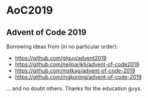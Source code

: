 # AoC2019
## Advent of Code 2019

Borrowing ideas from (in no particular order):

* https://github.com/glguy/advent2019
* https://github.com/neilparikh/advent-of-code2019
* https://github.com/mstksg/advent-of-code-2019
* https://github.com/mgkoning/advent-of-code-2019

... and no doubt others.  Thanks for the education guys.
